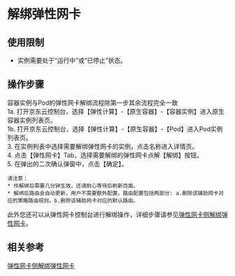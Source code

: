 # 解绑弹性网卡

## 使用限制

* 实例需要处于“运行中”或“已停止”状态。

## 操作步骤

容器实例与Pod的弹性网卡解绑流程除第一步其余流程完全一致  
1a. 打开京东云控制台，选择【弹性计算】-【原生容器】-【容器实例】进入原生容器实例列表页。  
1b. 打开京东云控制台，选择【弹性计算】-【原生容器】-【Pod】进入Pod实例列表页。  
3.  在实例列表中选择需要解绑弹性网卡的实例，点击名称进入详情页。  
4.  点击【弹性网卡】Tab，选择需要解绑的弹性网卡点解【解绑】按钮。  
5.  在弹出的二次确认弹窗中，点击【确定】。  
		
		
	请注意：
    * 作解绑后需要几分钟生效，还请耐心等待后刷新页面。
    * 解绑后路由会自动更新，用户不需要额外配置。路由配置包括两部分: a.删除该辅助网卡对应的策略路由规则。b.删除该辅助网卡对应的默认路由。

此外您还可以从弹性网卡控制台进行解绑操作，详细步骤请参见[弹性网卡侧解绑弹性网卡](../../../../../Networking/Elastic-Network-Interface/Operation-Guide/Elastic-Network-Interface-Management/Disassociate-Elastic-Network-Interface.md)。

## 相关参考
[弹性网卡侧解绑弹性网卡](../../../../Networking/Elastic-Network-Interface/Operation-Guide/Elastic-Network-Interface-Management/Disassociate-Elastic-Network-Interface.md)
